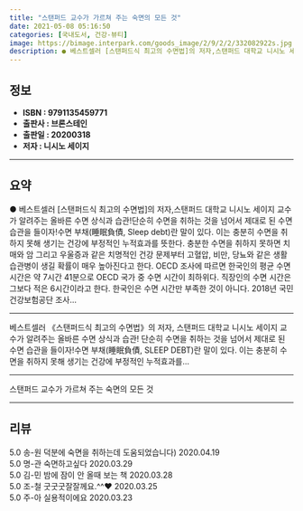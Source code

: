 ```yaml
---
title: "스탠퍼드 교수가 가르쳐 주는 숙면의 모든 것"
date: 2021-05-08 05:16:50
categories: [국내도서, 건강-뷰티]
image: https://bimage.interpark.com/goods_image/2/9/2/2/332082922s.jpg
description: ● 베스트셀러 [스탠퍼드식 최고의 수면법]의 저자,스탠퍼드 대학교 니시노 세이지 교수가 알려주는 올바른 수면 상식과 습관!단순히 수면을 취하는 것을 넘어서 제대로 된 수면 습관을 들이자!수면 부채(睡眠負債, Sleep debt)란 말이 있다. 이는 충분히 수면을 취하지 못해 생기는 건
---
```


## **정보**

- **ISBN : 9791135459771**
- **출판사 : 브론스테인**
- **출판일 : 20200318**
- **저자 : 니시노 세이지**

------



## **요약**

●  베스트셀러 [스탠퍼드식 최고의 수면법]의 저자,스탠퍼드 대학교 니시노 세이지 교수가 알려주는 올바른 수면 상식과 습관!단순히 수면을 취하는 것을 넘어서 제대로 된 수면 습관을 들이자!수면 부채(睡眠負債, Sleep debt)란 말이 있다. 이는 충분히 수면을 취하지 못해 생기는 건강에 부정적인 누적효과를 뜻한다. 충분한 수면을 취하지 못하면 치매와 암 그리고 우울증과 같은 치명적인 건강 문제부터 고혈압, 비만, 당뇨와 같은 생활습관병이 생길 확률이 매우 높아진다고 한다. OECD 조사에 따르면 한국인의 평균 수면 시간은 약 7시간 41분으로 OECD 국가 중 수면 시간이 최하위다. 직장인의 수면 시간은 그보다 적은 6시간이라고 한다. 한국인은 수면 시간만 부족한 것이 아니다. 2018년 국민건강보험공단 조사...

------

베스트셀러 《스탠퍼드식 최고의 수면법》의 저자,
스탠퍼드 대학교 니시노 세이지 교수가 알려주는 올바른 수면 상식과 습관!
단순히 수면을 취하는 것을 넘어서 제대로 된 수면 습관을 들이자!수면 부채(睡眠負債, SLEEP DEBT)란 말이 있다. 이는 충분히 수면을 취하지 못해 생기는 건강에 부정적인 누적효과를... 

------


스탠퍼드 교수가 가르쳐 주는 숙면의 모든 것 

------


## **리뷰** 

5.0 송-원 덕분에 숙면을 취하는데 도움되었습니다) 2020.04.19 <br/>5.0 명-관 숙면하고싶다 2020.03.29 <br/>5.0 김-민 밤에 잠이 안 올때 보는 책 2020.03.28 <br/>5.0 조-철 굿굿굿잘잘께요.^^♥ 2020.03.25 <br/>5.0 주-아 실용적이에요 2020.03.23 <br/>